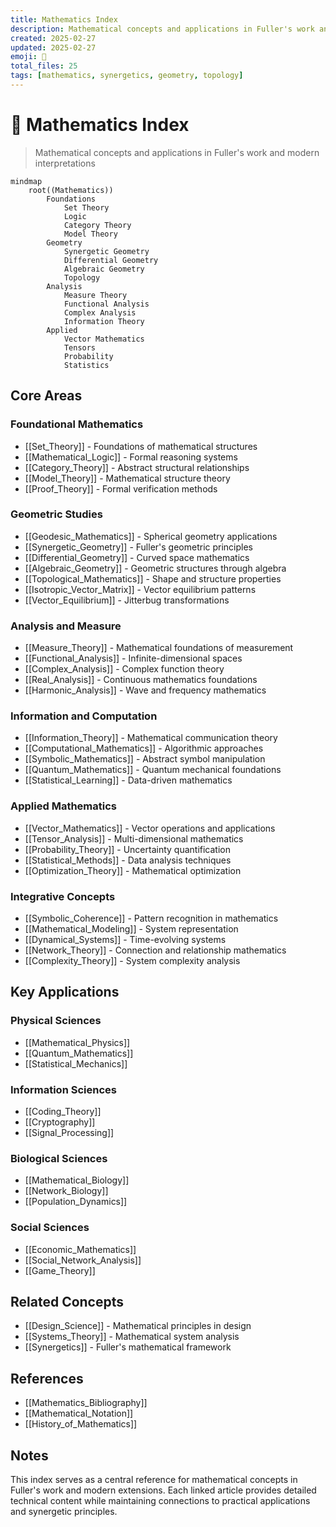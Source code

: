 ```yaml
---
title: Mathematics Index
description: Mathematical concepts and applications in Fuller's work and related fields
created: 2025-02-27
updated: 2025-02-27
emoji: 🔢
total_files: 25
tags: [mathematics, synergetics, geometry, topology]
---
```


# 🔢 Mathematics Index

> Mathematical concepts and applications in Fuller's work and modern interpretations

```mermaid
mindmap
    root((Mathematics))
        Foundations
            Set Theory
            Logic
            Category Theory
            Model Theory
        Geometry
            Synergetic Geometry
            Differential Geometry
            Algebraic Geometry
            Topology
        Analysis
            Measure Theory
            Functional Analysis
            Complex Analysis
            Information Theory
        Applied
            Vector Mathematics
            Tensors
            Probability
            Statistics
```

## Core Areas

### Foundational Mathematics
- [[Set_Theory]] - Foundations of mathematical structures
- [[Mathematical_Logic]] - Formal reasoning systems
- [[Category_Theory]] - Abstract structural relationships
- [[Model_Theory]] - Mathematical structure theory
- [[Proof_Theory]] - Formal verification methods

### Geometric Studies
- [[Geodesic_Mathematics]] - Spherical geometry applications
- [[Synergetic_Geometry]] - Fuller's geometric principles
- [[Differential_Geometry]] - Curved space mathematics
- [[Algebraic_Geometry]] - Geometric structures through algebra
- [[Topological_Mathematics]] - Shape and structure properties
- [[Isotropic_Vector_Matrix]] - Vector equilibrium patterns
- [[Vector_Equilibrium]] - Jitterbug transformations

### Analysis and Measure
- [[Measure_Theory]] - Mathematical foundations of measurement
- [[Functional_Analysis]] - Infinite-dimensional spaces
- [[Complex_Analysis]] - Complex function theory
- [[Real_Analysis]] - Continuous mathematics foundations
- [[Harmonic_Analysis]] - Wave and frequency mathematics

### Information and Computation
- [[Information_Theory]] - Mathematical communication theory
- [[Computational_Mathematics]] - Algorithmic approaches
- [[Symbolic_Mathematics]] - Abstract symbol manipulation
- [[Quantum_Mathematics]] - Quantum mechanical foundations
- [[Statistical_Learning]] - Data-driven mathematics

### Applied Mathematics
- [[Vector_Mathematics]] - Vector operations and applications
- [[Tensor_Analysis]] - Multi-dimensional mathematics
- [[Probability_Theory]] - Uncertainty quantification
- [[Statistical_Methods]] - Data analysis techniques
- [[Optimization_Theory]] - Mathematical optimization

### Integrative Concepts
- [[Symbolic_Coherence]] - Pattern recognition in mathematics
- [[Mathematical_Modeling]] - System representation
- [[Dynamical_Systems]] - Time-evolving systems
- [[Network_Theory]] - Connection and relationship mathematics
- [[Complexity_Theory]] - System complexity analysis

## Key Applications

### Physical Sciences
- [[Mathematical_Physics]]
- [[Quantum_Mathematics]]
- [[Statistical_Mechanics]]

### Information Sciences
- [[Coding_Theory]]
- [[Cryptography]]
- [[Signal_Processing]]

### Biological Sciences
- [[Mathematical_Biology]]
- [[Network_Biology]]
- [[Population_Dynamics]]

### Social Sciences
- [[Economic_Mathematics]]
- [[Social_Network_Analysis]]
- [[Game_Theory]]

## Related Concepts
- [[Design_Science]] - Mathematical principles in design
- [[Systems_Theory]] - Mathematical system analysis
- [[Synergetics]] - Fuller's mathematical framework

## References
- [[Mathematics_Bibliography]]
- [[Mathematical_Notation]]
- [[History_of_Mathematics]]

## Notes
This index serves as a central reference for mathematical concepts in Fuller's work and modern extensions. Each linked article provides detailed technical content while maintaining connections to practical applications and synergetic principles.